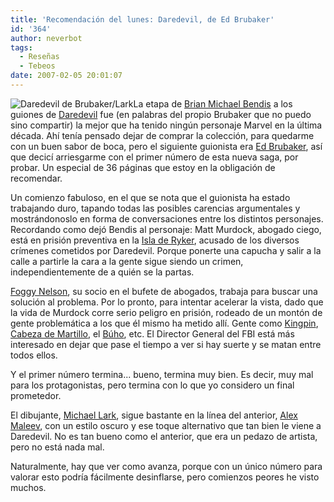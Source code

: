 ```yaml
---
title: 'Recomendación del lunes: Daredevil, de Ed Brubaker'
id: '364'
author: neverbot
tags:
  - Reseñas
  - Tebeos
date: 2007-02-05 20:01:07
---
```


![Daredevil de Brubaker/Lark](./Daredevil12.jpg "Daredevil de Brubaker/Lark")La etapa de [Brian Michael Bendis](http://en.wikipedia.org/wiki/Brian_Michael_Bendis) a los guiones de [Daredevil](http://en.wikipedia.org/wiki/Daredevil_%28Marvel_Comics%29) fue (en palabras del propio Brubaker que no puedo sino compartir) la mejor que ha tenido ningún personaje Marvel en la última década. Ahí tenía pensado dejar de comprar la colección, para quedarme con un buen sabor de boca, pero el siguiente guionista era [Ed Brubaker](http://en.wikipedia.org/wiki/Ed_Brubaker), así que decicí arriesgarme con el primer número de esta nueva saga, por probar. Un especial de 36 páginas que estoy en la obligación de recomendar.

Un comienzo fabuloso, en el que se nota que el guionista ha estado trabajando duro, tapando todas las posibles carencias argumentales y mostrándonoslo en forma de conversaciones entre los distintos personajes. Recordando como dejó Bendis al personaje: Matt Murdock, abogado ciego, está en prisión preventiva en la [Isla de Ryker](http://en.wikipedia.org/wiki/Ryker%27s_Island), acusado de los diversos crímenes cometidos por Daredevil. Porque ponerte una capucha y salir a la calle a partirle la cara a la gente sigue siendo un crimen, independientemente de a quién se la partas.

[Foggy Nelson](http://en.wikipedia.org/wiki/Foggy_Nelson), su socio en el bufete de abogados, trabaja para buscar una solución al problema. Por lo pronto, para intentar acelerar la vista, dado que la vida de Murdock corre serio peligro en prisión, rodeado de un montón de gente problemática a los que él mismo ha metido allí. Gente como [Kingpin](http://en.wikipedia.org/wiki/Kingpin_%28comics%29), [Cabeza de Martillo](http://en.wikipedia.org/wiki/Hammerhead_%28comics%29), el [Búho](http://en.wikipedia.org/wiki/Owl_%28comics%29), etc. El Director General del FBI está más interesado en dejar que pase el tiempo a ver si hay suerte y se matan entre todos ellos.

Y el primer número termina... bueno, termina muy bien. Es decir, muy mal para los protagonistas, pero termina con lo que yo considero un final prometedor.

El dibujante, [Michael Lark](http://en.wikipedia.org/wiki/Michael_Lark), sigue bastante en la línea del anterior, [Alex Maleev](http://en.wikipedia.org/wiki/Alex_Maleev), con un estilo oscuro y ese toque alternativo que tan bien le viene a Daredevil. No es tan bueno como el anterior, que era un pedazo de artista, pero no está nada mal.

Naturalmente, hay que ver como avanza, porque con un único número para valorar esto podría fácilmente desinflarse, pero comienzos peores he visto muchos.